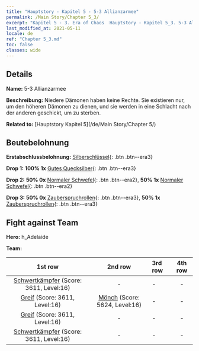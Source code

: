 ```yaml
---
title: "Hauptstory - Kapitel 5 - 5-3 Allianzarmee"
permalink: /Main Story/Chapter 5_3/
excerpt: "Kapitel 5 - 3. Era of Chaos  Hauptstory - Kapitel 5_3. 5-3 Allianzarmee"
last_modified_at: 2021-05-11
locale: de
ref: "Chapter 5_3.md"
toc: false
classes: wide
---
```


## Details

 **Name:** 5-3 Allianzarmee

 **Beschreibung:** Niedere Dämonen haben keine Rechte. Sie existieren nur, um den höheren Dämonen zu dienen, und sie werden in eine Schlacht nach der anderen geschickt, um zu sterben.

 **Related to:** [Hauptstory Kapitel 5](/de/Main Story/Chapter 5/)

## Beutebelohnung

 **Erstabschlussbelohnung:** [Silberschlüssel](/ItemsDE/con_693/){: .btn .btn--era3}

 **Drop 1:** **100% 1x** [Gutes Quecksilber](/ItemsDE/mat_14/){: .btn .btn--era3}

 **Drop 2:** **50% 0x** [Normaler Schwefel](/ItemsDE/mat_9/){: .btn .btn--era2}, **50% 1x** [Normaler Schwefel](/ItemsDE/mat_9/){: .btn .btn--era2}

 **Drop 3:** **50% 0x** [Zauberspruchrollen](/ItemsDE/con_694/){: .btn .btn--era3}, **50% 1x** [Zauberspruchrollen](/ItemsDE/con_694/){: .btn .btn--era3}


## Fight against Team
 **Hero:** h_Adelaide

 **Team:**


  | 1st row | 2nd row | 3rd row | 4th row |
  |:----:|:----:|:----|:----:|
  | [Schwertkämpfer](/de/units/Swordsman/) (Score: 3611, Level:16)  | - | - | - |
  | [Greif](/de/units/Griffin/) (Score: 3611, Level:16)  | [Mönch](/de/units/Monk/) (Score: 5624, Level:16)  | - | - |
  | [Greif](/de/units/Griffin/) (Score: 3611, Level:16)  | - | - | - |
  | [Schwertkämpfer](/de/units/Swordsman/) (Score: 3611, Level:16)  | - | - | - |


